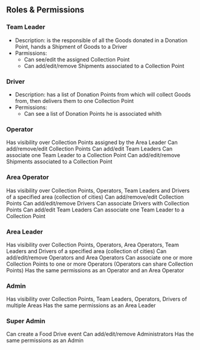 ## Roles & Permissions

### Team Leader

- Description: is the responsible of all the Goods donated in a Donation Point, hands a Shipment of Goods to a Driver
- Parmissions:
  - Can see/edit the assigned Collection Point
  - Can add/edit/remove Shipments associated to a Collection Point

### Driver

- Description: has a list of Donation Points from which will collect Goods from, then delivers them to one Collection Point
- Permissions:
  - Can see a list of Donation Points he is associated whith

### Operator

Has visibility over Collection Points assigned by the Area Leader
Can add/remove/edit Collection Points
Can add/edit Team Leaders
Can associate one Team Leader to a Collection Point
Can add/edit/remove Shipments associated to a Collection Point

### Area Operator

Has visibility over Collection Points, Operators, Team Leaders and Drivers of a specified area (collection of cities)
Can add/remove/edit Collection Points
Can add/edit/remove Drivers
Can associate Drivers with Collection Points
Can add/edit Team Leaders
Can associate one Team Leader to a Collection Point

### Area Leader

Has visibility over Collection Points, Operators, Area Operators, Team Leaders and Drivers of a specified area (collection of cities)
Can add/edit/remove Operators and Area Operators
Can associate one or more Collection Points to one or more Operators (Operators can share Collection Points)
Has the same permissions as an Operator and an Area Operator

### Admin

Has visibility over Collection Points, Team Leaders, Operators, Drivers of multiple Areas
Has the same permissions as an Area Leader

### Super Admin

Can create a Food Drive event
Can add/edit/remove Administrators
Has the same permissions as an Admin
